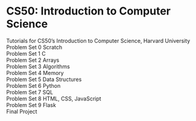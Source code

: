 # CS50: Introduction to Computer Science

Tutorials for CS50’s Introduction to Computer Science, Harvard University
<br>
Problem Set 0 Scratch
<br>
Problem Set 1 C
<br>
Problem Set 2 Arrays
<br>
Problem Set 3 Algorithms
<br>
Problem Set 4 Memory
<br>
Problem Set 5 Data Structures
<br>
Problem Set 6 Python
<br>
Problem Set 7 SQL
<br>
Problem Set 8 HTML, CSS, JavaScript
<br>
Problem Set 9 Flask
<br>
Final Project
